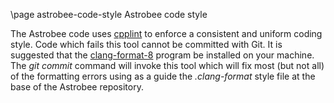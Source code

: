 \page astrobee-code-style Astrobee code style

The Astrobee code uses [cpplint](https://en.wikipedia.org/wiki/Cpplint) to enforce a consistent and uniform coding style. Code which fails this tool cannot be committed with Git. It is suggested that the [clang-format-8](https://launchpad.net/ubuntu/bionic/+package/clang-format-8) program be installed on your machine. The *git commit* command will invoke this tool which will fix most (but not all) of the formatting errors using as a guide the *.clang-format* style file at the base of the Astrobee repository.
